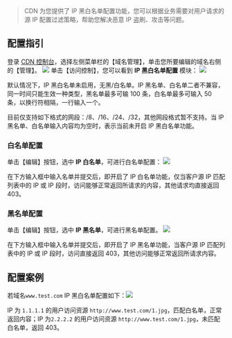 > CDN 为您提供了 IP 黑白名单配置功能，您可以根据业务需要对用户请求的源 IP 配置过滤策略，帮助您解决恶意 IP 盗刷、攻击等问题。

## 配置指引

登录 [CDN 控制台](http://console.tce.fsphere.cn/cdn)，选择左侧菜单栏的【域名管理】，单击您所要编辑的域名右侧的【管理】。
![](http://imgcache.tcecqpoc.fsphere.cn/image/mc.qcloudimg.com/static/img/1f2cb594cd614b62b589cb20a20ed362/basic-config-1.png)
单击【访问控制】，您可以看到 **IP 黑白名单配置** 模块：
![](http://imgcache.tcecqpoc.fsphere.cn/image/mc.qcloudimg.com/static/img/e996fbd8be4168c3a8cb6bf1f4f0d403/ip-config-1.png)

默认情况下，IP 黑白名单未启用，无黑/白名单。IP 黑名单、白名单二者不兼容，同一时间只能生效一种类型，黑名单最多可输 100 条，白名单最多可输入 50 条，以换行符相隔，一行输入一个。

目前仅支持如下格式的网段：/8、/16、/24、/32，其他网段格式暂不支持。当 IP 黑名单、白名单输入内容均为空时，表示当前未开启 IP 黑白名单功能。

### 白名单配置

单击【编辑】按钮，选中 **IP 白名单**，可进行白名单配置：
![](http://imgcache.tcecqpoc.fsphere.cn/image/mc.qcloudimg.com/static/img/a554e348cb7e797ff86071b799feae34/ip-config-2.png)

在下方输入框中输入名单并提交后，即开启了 IP 白名单功能，仅当客户源 IP 匹配列表中的 IP 或 IP 段时，访问能够正常返回所请求的内容，其他请求均直接返回 403。 
### 黑名单配置

单击【编辑】按钮，选中 **IP 黑名单**，可进行黑名单配置。
![](http://imgcache.tcecqpoc.fsphere.cn/image/mc.qcloudimg.com/static/img/5079e665e5c945cb17719872f0afedeb/ip-config-3.png)

在下方输入框中输入名单并提交后，即开启了 IP 黑名单功能，当客户源 IP 匹配列表中的 IP 或 IP 段时，访问直接返回 403，其他访问能够正常返回所请求内容。 

## 配置案例

若域名```www.test.com``` IP 黑白名单配置如下：![](http://imgcache.tcecqpoc.fsphere.cn/image/mc.qcloudimg.com/static/img/9ccf196039805cc26975919d51c2dc1f/ip-config-4.png)

IP 为 ```1.1.1.1``` 的用户访问资源 ```http://www.test.com/1.jpg```，匹配白名单，正常返回内容；IP 为```2.2.2.2``` 的用户访问资源 ```http://www.test.com/1.jpg```，未匹配白名单，返回 403。